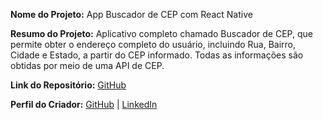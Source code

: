 **Nome do Projeto:** App Buscador de CEP com React Native

**Resumo do Projeto:** Aplicativo completo chamado Buscador de CEP, que permite obter o endereço completo do usuário, incluindo Rua, Bairro, Cidade e Estado, a partir do CEP informado. Todas as informações são obtidas por meio de uma API de CEP.

**Link do Repositório:** [GitHub](https://github.com/Pedro-V7/ProucuraCep)

**Perfil do Criador:** [GitHub](https://github.com/Pedro-V7) 
| 
[LinkedIn](www.linkedin.com/in/pedro-vinícius-dos-santos)